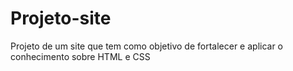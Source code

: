 # Projeto-site
 Projeto de um site que tem como objetivo de fortalecer e aplicar o conhecimento sobre HTML e CSS
